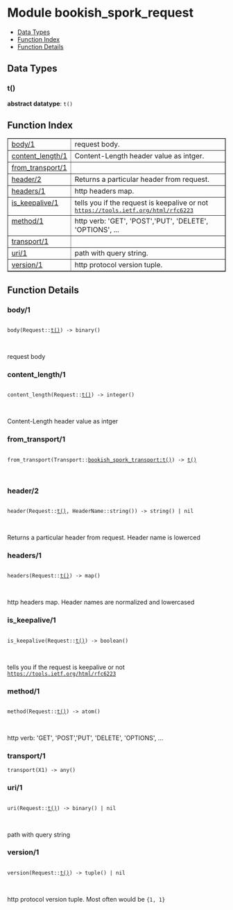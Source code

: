 

# Module bookish_spork_request #
* [Data Types](#types)
* [Function Index](#index)
* [Function Details](#functions)

<a name="types"></a>

## Data Types ##




### <a name="type-t">t()</a> ###


__abstract datatype__: `t()`

<a name="index"></a>

## Function Index ##


<table width="100%" border="1" cellspacing="0" cellpadding="2" summary="function index"><tr><td valign="top"><a href="#body-1">body/1</a></td><td>request body.</td></tr><tr><td valign="top"><a href="#content_length-1">content_length/1</a></td><td>Content-Length header value as intger.</td></tr><tr><td valign="top"><a href="#from_transport-1">from_transport/1</a></td><td></td></tr><tr><td valign="top"><a href="#header-2">header/2</a></td><td>Returns a particular header from request.</td></tr><tr><td valign="top"><a href="#headers-1">headers/1</a></td><td>http headers map.</td></tr><tr><td valign="top"><a href="#is_keepalive-1">is_keepalive/1</a></td><td>tells you if the request is keepalive or not <a href="https://tools.ietf.org.md/rfc6223" target="_top"><tt>https://tools.ietf.org/html/rfc6223</tt></a></td></tr><tr><td valign="top"><a href="#method-1">method/1</a></td><td>http verb: 'GET', 'POST','PUT', 'DELETE', 'OPTIONS', ...</td></tr><tr><td valign="top"><a href="#transport-1">transport/1</a></td><td></td></tr><tr><td valign="top"><a href="#uri-1">uri/1</a></td><td>path with query string.</td></tr><tr><td valign="top"><a href="#version-1">version/1</a></td><td>http protocol version tuple.</td></tr></table>


<a name="functions"></a>

## Function Details ##

<a name="body-1"></a>

### body/1 ###

<pre><code>
body(Request::<a href="#type-t">t()</a>) -&gt; binary()
</code></pre>
<br />

request body

<a name="content_length-1"></a>

### content_length/1 ###

<pre><code>
content_length(Request::<a href="#type-t">t()</a>) -&gt; integer()
</code></pre>
<br />

Content-Length header value as intger

<a name="from_transport-1"></a>

### from_transport/1 ###

<pre><code>
from_transport(Transport::<a href="bookish_spork_transport.md#type-t">bookish_spork_transport:t()</a>) -&gt; <a href="#type-t">t()</a>
</code></pre>
<br />

<a name="header-2"></a>

### header/2 ###

<pre><code>
header(Request::<a href="#type-t">t()</a>, HeaderName::string()) -&gt; string() | nil
</code></pre>
<br />

Returns a particular header from request. Header name is lowerced

<a name="headers-1"></a>

### headers/1 ###

<pre><code>
headers(Request::<a href="#type-t">t()</a>) -&gt; map()
</code></pre>
<br />

http headers map. Header names are normalized and lowercased

<a name="is_keepalive-1"></a>

### is_keepalive/1 ###

<pre><code>
is_keepalive(Request::<a href="#type-t">t()</a>) -&gt; boolean()
</code></pre>
<br />

tells you if the request is keepalive or not [`https://tools.ietf.org/html/rfc6223`](https://tools.ietf.org.md/rfc6223)

<a name="method-1"></a>

### method/1 ###

<pre><code>
method(Request::<a href="#type-t">t()</a>) -&gt; atom()
</code></pre>
<br />

http verb: 'GET', 'POST','PUT', 'DELETE', 'OPTIONS', ...

<a name="transport-1"></a>

### transport/1 ###

`transport(X1) -> any()`

<a name="uri-1"></a>

### uri/1 ###

<pre><code>
uri(Request::<a href="#type-t">t()</a>) -&gt; binary() | nil
</code></pre>
<br />

path with query string

<a name="version-1"></a>

### version/1 ###

<pre><code>
version(Request::<a href="#type-t">t()</a>) -&gt; tuple() | nil
</code></pre>
<br />

http protocol version tuple. Most often would be `{1, 1}`

